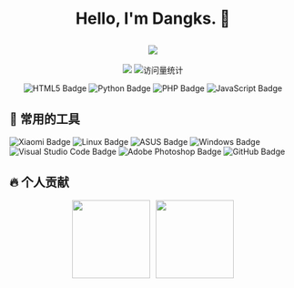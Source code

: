 
<h1 align="center"> Hello, I'm Dangks. 👋 </h1>

<h2 align="center">
  <a href="https:///">
    <img src="https://readme-typing-svg.herokuapp.com/?lines=console.log(%22Hello%2C%20World!%22);哇！恭喜你发现了一个神秘博主！&center=true&size=27">
  </a>
</h2>

<div align="center">
   <a href="https://blog.csdn.net/weixin_52269666?spm=1000.2115.3001.5343/"><img src="https://img.shields.io/badge/Website-博客-blue" /></a>
    <!-- <a href="https://twitter.com/it985/"><img src="https://img.shields.io/badge/Twitter-推特-blue" /></a>&emsp; -->
    <!-- <a href="https://www.youtube.com/@it985"><img src="https://img.shields.io/badge/YouTube-油管-c32136" /></a>&emsp; -->
    <!-- <a href="https://box.sunguoqi.com/weixin_mp"><img src="https://img.shields.io/badge/WeChat-微信-07c160" /></a>&emsp; -->
    <!-- <a href="https://space.bilibili.com/300767383/"><img src="https://img.shields.io/badge/Bilibili-B站-ff69b4" /></a>&emsp; -->
    <!-- <a href="https://blog.csdn.net/weixin_50915462/"><img src="https://img.shields.io/badge/CSDN-论坛-c32136" /></a>&emsp; -->
    <!-- <a href="https://www.zhihu.com/people/sunguoqi/"><img src="https://img.shields.io/badge/Zhihu-知乎-blue" /></a>&emsp; -->
    <!-- visitor statistics logo 访客数统计徽标 -->
   <img src="https://komarev.com/ghpvc/?username=Dangks&label=Views&color=0e75b6&style=flat" alt="访问量统计" />
  
![HTML5 Badge](https://img.shields.io/badge/HTML5-E34F26?logo=html5&logoColor=fff&style=flat)
![Python Badge](https://img.shields.io/badge/Python-3776AB?logo=python&logoColor=fff&style=flat)
![PHP Badge](https://img.shields.io/badge/PHP-White?logo=php&logoSize=auto&labelColor=%23000000)
![JavaScript Badge](https://img.shields.io/badge/JavaScript-F7DF1E?logo=javascript&logoColor=000&style=flat)
<!--![CSS3 Badge](https://img.shields.io/badge/CSS3-1572B6?logo=css3&logoColor=fff&style=flat)
![Vite Badge](https://img.shields.io/badge/Vite-646CFF?logo=vite&logoColor=fff&style=flat)
![React Badge](https://img.shields.io/badge/React-61DAFB?logo=react&logoColor=000&style=flat)
![Spring Badge](https://img.shields.io/badge/Spring-6DB33F?logo=spring&logoColor=fff&style=flat) 
![MongoDB Badge](https://img.shields.io/badge/MongoDB-47A248?logo=mongodb&logoColor=fff&style=flat) 
-->
</div> 



<h2>🧰 常用的工具 </h2>

![Xiaomi Badge](https://img.shields.io/badge/Xiaomi-FF6900?logo=xiaomi&logoColor=fff&style=flat)
![Linux Badge](https://img.shields.io/badge/Linux-FCC624?logo=linux&logoColor=000&style=flat)
![ASUS Badge](https://img.shields.io/badge/-181717?style=for-the-badge&logo=asus&logoSize=auto)
![Windows Badge](https://img.shields.io/badge/Windows-0078D6?logo=windows&logoColor=fff&style=flat)
![Visual Studio Code Badge](https://img.shields.io/badge/Visual%20Studio%20Code-007ACC?logo=visualstudiocode&logoColor=fff&style=flat)
![Adobe Photoshop Badge](https://img.shields.io/badge/Adobe%20Photoshop-31A8FF?logo=adobephotoshop&logoColor=fff&style=flat)
![GitHub Badge](https://img.shields.io/badge/GitHub-181717?logo=github&logoColor=fff&style=flat)



<h2>🔥 个人贡献 </h2>

<p align="center">
  <img height="137px" style="padding-right: 10px;" src="https://github-readme-stats.vercel.app/api?username=Dangks&hide_title=true&hide_border=true&show_icons=true&include_all_commits=true&line_height=21&bg_color=0,EC6C6C,FFD479,FFFC79,73FA79&theme=graywhite&locale=cn" /><img  height="137px" src="https://github-readme-stats.vercel.app/api/top-langs/?username=Dangks&hide_title=true&hide_border=true&layout=compact&bg_color=0,73FA79,73FDFF,D783FF&theme=graywhite&locale=cn" />
</p>
 


<!--
Here are some ideas to get you started:

- 🔭 I’m currently working on ...
- 🌱 I’m currently learning ...
- 👯 I’m looking to collaborate on ...
- 🤔 I’m looking for help with ...
- 💬 Ask me about ...
- 📫 How to reach me: ...
- 😄 Pronouns: ...
- ⚡ Fun fact: ...

以下是一些入门建议：

- 🔭 我目前正在研究...
- 🌱 我目前正在学习...
- 👯 我正在寻求合作...
- 🤔 我正在寻求帮助...
- 💬 向我询问...
- 📫 如何联系我：...
- 😄 代词：...
- ⚡ 趣闻：...
-->
